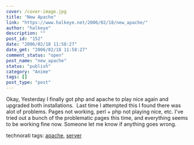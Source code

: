 ```yaml
---
cover: /cover-image.jpg
title: "New Apache"
link: "https://www.halkeye.net/2006/02/18/new_apache/"
author: "halkeye"
description: ""
post_id: "152"
date: "2006/02/18 11:58:27"
date_gmt: "2006/02/18 11:58:27"
comment_status: "open"
post_name: "new_apache"
status: "publish"
category: "Anime"
tags: []
post_type: "post"
---
```


Okay, Yesterday I finally got php and apache to play nice again and upgraded both installations.  Last time I attempted this I found there was alot of problems. Pages not working, perl + php not playing nice, etc. I've tried out a bunch of the problematic pages this time, and everything seems to be working fine now. Someone let me know if anything goes wrong. 

technorati tags: [apache](http://technorati.com/tag/apache), [server](http://technorati.com/tag/server)